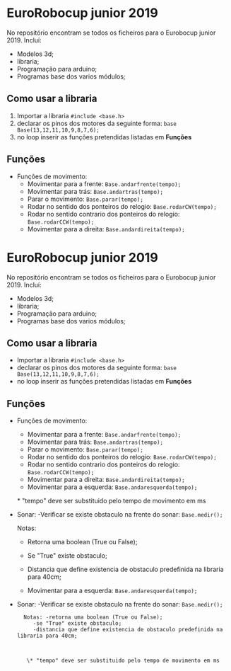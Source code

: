 # EuroRobocup junior 2019

No repositório encontram se todos os ficheiros para o Eurobocup junior 2019.
Incluí:
	

 - Modelos 3d;
 - libraria;
 - Programação para arduino;
 - Programas base dos varios módulos;



## Como usar a libraria

 1. Importar a libraria `#include <base.h>`
 2. declarar os pinos dos motores da seguinte forma: `base Base(13,12,11,10,9,8,7,6);`
 3. no loop inserir as funções pretendidas listadas em **Funções**
## Funções

- Funções de movimento:
    - Movimentar para a frente: `Base.andarfrente(tempo);` 
    - Movimentar para trás: `Base.andartras(tempo);`
    - Parar o movimento: `Base.parar(tempo);`
    - Rodar no sentido dos ponteiros do relogio: `Base.rodarCW(tempo);`
    - Rodar no sentido contrario dos ponteiros do relogio: `Base.rodarCCW(tempo);`
    - Movimentar para a direita: `Base.andardireita(tempo);`
# EuroRobocup junior 2019

No repositório encontram se todos os ficheiros para o Eurobocup junior 2019.
Incluí:
	

 - Modelos 3d;
 - libraria;
 - Programação para arduino;
 - Programas base dos varios módulos;



## Como usar a libraria

 - Importar a libraria `#include <base.h>`
 - declarar os pinos dos motores da seguinte forma: `base Base(13,12,11,10,9,8,7,6);`
 - no loop inserir as funções pretendidas listadas em **Funções**
## Funções

 - Funções de movimento:
    - Movimentar para a frente: `Base.andarfrente(tempo);` 
    - Movimentar para trás: `Base.andartras(tempo);`
    - Parar o movimento: `Base.parar(tempo);`
    - Rodar no sentido dos ponteiros do relogio: `Base.rodarCW(tempo);`
    - Rodar no sentido contrario dos ponteiros do relogio: `Base.rodarCCW(tempo);`
    - Movimentar para a direita: `Base.andardireita(tempo);`
    - Movimentar para a esquerda: `Base.andaresquerda(tempo);`
    
    
     \* "tempo" deve ser substituido pelo tempo de movimento em ms

 - Sonar:
    -Verificar se existe obstaculo na frente do sonar: `Base.medir();` 
    
	 Notas: 

	 - Retorna uma boolean (True ou False);
	 - Se "True" existe obstaculo;
	 - Distancia que define existencia de obstaculo predefinida na libraria para 40cm;
	
     
    - Movimentar para a esquerda: `Base.andaresquerda(tempo);`

- Sonar:
    -Verificar se existe obstaculo na frente do sonar: `Base.medir();` 
    
    	Notas: -retorna uma boolean (True ou False);
	       -se "True" existe obstaculo;
	       -distancia que define existencia de obstaculo predefinida na libraria para 40cm;
	
     

         \* "tempo" deve ser substituido pelo tempo de movimento em ms

